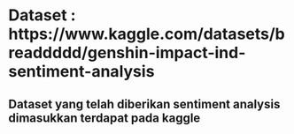 <h1> Dataset : https://www.kaggle.com/datasets/breaddddd/genshin-impact-ind-sentiment-analysis</h1>
<h2> Dataset yang telah diberikan sentiment analysis dimasukkan terdapat pada kaggle</h2>
